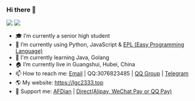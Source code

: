 ### Hi there 👋

![](https://github-readme-stats.vercel.app/api?username=lgc2333&show_icons=true)
![](https://github-readme-stats.vercel.app/api/top-langs/?username=lgc2333)

- 🎓 I’m currently a senior high student
- 📝 I’m currently using Python, JavaScript & [EPL (Easy Programming Language)](https://en.wikipedia.org/wiki/Easy_Programming_Language)
- 📒 I'm currently learning Java, Golang
- 🏠 I’m currently live in Guangshui, Hubei, China
- 📫 How to reach me: [Email](mailto:lgc2333@126.com) | QQ:3076823485 | [QQ Group](https://jq.qq.com/?_wv=1027&k=ktwOHdU2) | [Telegram](https://t.me/@lgc2333)
- 🌎 My website: <https://lgc2333.top>
- 🤝 Support me: [AFDian](https://afdian.net/@lgc2333) | [Direct(Alipay, WeChat Pay or QQ Pay)](https://s2.loli.net/2022/02/03/MLqe53BjWOAhpcF.png)
